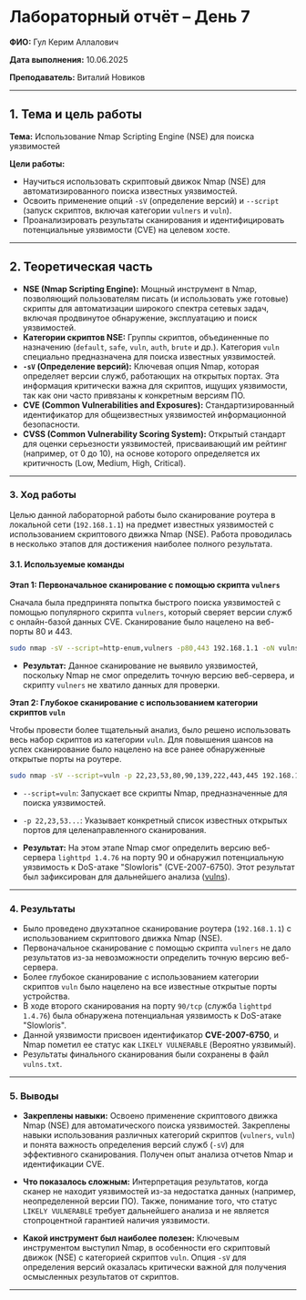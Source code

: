 
# Лабораторный отчёт – День 7


**ФИО:** Гул Керим Аллалович
 
**Дата выполнения:** 10.06.2025

**Преподаватель:** Виталий Новиков 


---

## 1. Тема и цель работы

**Тема:** Использование Nmap Scripting Engine (NSE) для поиска уязвимостей

**Цели работы:**

 - Научиться использовать скриптовый движок Nmap (NSE) для автоматизированного поиска известных уязвимостей.
 - Освоить применение опций `-sV` (определение версий) и `--script` (запуск скриптов, включая категории `vulners` и `vuln`).
 - Проанализировать результаты сканирования и идентифицировать потенциальные уязвимости (CVE) на целевом хосте.


---

## 2. Теоретическая часть

*   **NSE (Nmap Scripting Engine):** Мощный инструмент в Nmap, позволяющий пользователям писать (и использовать уже готовые) скрипты для автоматизации широкого спектра сетевых задач, включая продвинутое обнаружение, эксплуатацию и поиск уязвимостей.
*   **Категории скриптов NSE:** Группы скриптов, объединенные по назначению (`default`, `safe`, `vuln`, `auth`, `brute` и др.). Категория `vuln` специально предназначена для поиска известных уязвимостей.
*   **`-sV` (Определение версий):** Ключевая опция Nmap, которая определяет версии служб, работающих на открытых портах. Эта информация критически важна для скриптов, ищущих уязвимости, так как они часто привязаны к конкретным версиям ПО.
*   **CVE (Common Vulnerabilities and Exposures):** Стандартизированный идентификатор для общеизвестных уязвимостей информационной безопасности.
*   **CVSS (Common Vulnerability Scoring System):** Открытый стандарт для оценки серьезности уязвимостей, присваивающий им рейтинг (например, от 0 до 10), на основе которого определяется их критичность (Low, Medium, High, Critical).

---

### 3. Ход работы

Целью данной лабораторной работы было сканирование роутера в локальной сети (`192.168.1.1`) на предмет известных уязвимостей с использованием скриптового движка Nmap (NSE). Работа проводилась в несколько этапов для достижения наиболее полного результата.

#### 3.1. Используемые команды

**Этап 1: Первоначальное сканирование с помощью скрипта `vulners`**

Сначала была предпринята попытка быстрого поиска уязвимостей с помощью популярного скрипта `vulners`, который сверяет версии служб с онлайн-базой данных CVE. Сканирование было нацелено на веб-порты 80 и 443.

```bash
sudo nmap -sV --script=http-enum,vulners -p80,443 192.168.1.1 -oN vulns.txt
```
*   **Результат:** Данное сканирование не выявило уязвимостей, поскольку Nmap не смог определить точную версию веб-сервера, и скрипту `vulners` не хватило данных для проверки.

**Этап 2: Глубокое сканирование с использованием категории скриптов `vuln`**

Чтобы провести более тщательный анализ, было решено использовать весь набор скриптов из категории `vuln`. Для повышения шансов на успех сканирование было нацелено на все ранее обнаруженные открытые порты на роутере.

```bash
sudo nmap -sV --script=vuln -p 22,23,53,80,90,139,222,443,445 192.168.1.1 -oN vulns.txt
```
*   `--script=vuln`: Запускает все скрипты Nmap, предназначенные для поиска уязвимостей.
*   `-p 22,23,53...`: Указывает конкретный список известных открытых портов для целенаправленного сканирования.

*   **Результат:** На этом этапе Nmap смог определить версию веб-сервера `lighttpd 1.4.76` на порту 90 и обнаружил потенциальную уязвимость к DoS-атаке "Slowloris" (CVE-2007-6750). Этот результат был зафиксирован для дальнейшего анализа ([vulns](https://github.com/Nelass1c/practica-konvey/tree/main/day07/vulns.txt)).

---

### 4. Результаты

*   Было проведено двухэтапное сканирование роутера (`192.168.1.1`) с использованием скриптового движка Nmap (NSE).
*   Первоначальное сканирование с помощью скрипта `vulners` не дало результатов из-за невозможности определить точную версию веб-сервера.
*   Более глубокое сканирование с использованием категории скриптов `vuln` было нацелено на все известные открытые порты устройства.
*   В ходе второго сканирования на порту `90/tcp` (служба `lighttpd 1.4.76`) была обнаружена потенциальная уязвимость к DoS-атаке "Slowloris".
*   Данной уязвимости присвоен идентификатор **CVE-2007-6750**, и Nmap пометил ее статус как `LIKELY VULNERABLE` (Вероятно уязвимый).
*   Результаты финального сканирования были сохранены в файл `vulns.txt`.

---

### 5. Выводы

*   **Закреплены навыки:** Освоено применение скриптового движка Nmap (NSE) для автоматического поиска уязвимостей. Закреплены навыки использования различных категорий скриптов (`vulners`, `vuln`) и понята важность определения версий служб (`-sV`) для эффективного сканирования. Получен опыт анализа отчетов Nmap и идентификации CVE.

*   **Что показалось сложным:** Интерпретация результатов, когда сканер не находит уязвимостей из-за недостатка данных (например, неопределенной версии ПО). Также, понимание того, что статус `LIKELY VULNERABLE` требует дальнейшего анализа и не является стопроцентной гарантией наличия уязвимости.

*   **Какой инструмент был наиболее полезен:** Ключевым инструментом выступил Nmap, в особенности его скриптовый движок (NSE) с категорией скриптов `vuln`. Опция `-sV` для определения версий оказалась критически важной для получения осмысленных результатов от скриптов.

---